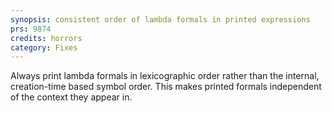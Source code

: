 ```yaml
---
synopsis: consistent order of lambda formals in printed expressions
prs: 9874
credits: horrors
category: Fixes
---
```


Always print lambda formals in lexicographic order rather than the internal, creation-time based symbol order.
This makes printed formals independent of the context they appear in.
